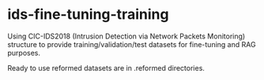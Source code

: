 # ids-fine-tuning-training
Using CIC-IDS2018 (Intrusion Detection via Network Packets Monitoring) structure to provide training/validation/test datasets for fine-tuning and RAG purposes.

Ready to use reformed datasets are in .reformed directories.
